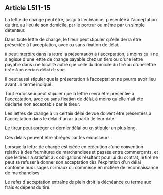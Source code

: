 Article L511-15
----
La lettre de change peut être, jusqu'à l'échéance, présentée à l'acceptation du
tiré, au lieu de son domicile, par le porteur ou même par un simple détenteur.

Dans toute lettre de change, le tireur peut stipuler qu'elle devra être
présentée à l'acceptation, avec ou sans fixation de délai.

Il peut interdire dans la lettre la présentation à l'acceptation, à moins qu'il
ne s'agisse d'une lettre de change payable chez un tiers ou d'une lettre payable
dans une localité autre que celle du domicile du tiré ou d'une lettre tirée à un
certain délai de vue.

Il peut aussi stipuler que la présentation à l'acceptation ne pourra avoir lieu
avant un terme indiqué.

Tout endosseur peut stipuler que la lettre devra être présentée à l'acceptation,
avec ou sans fixation de délai, à moins qu'elle n'ait été déclarée non
acceptable par le tireur.

Les lettres de change à un certain délai de vue doivent être présentées à
l'acceptation dans le délai d'un an à partir de leur date.

Le tireur peut abréger ce dernier délai ou en stipuler un plus long.

Ces délais peuvent être abrégés par les endosseurs.

Lorsque la lettre de change est créée en exécution d'une convention relative à
des fournitures de marchandises et passée entre commerçants, et que le tireur a
satisfait aux obligations résultant pour lui du contrat, le tiré ne peut se
refuser à donner son acceptation dès l'expiration d'un délai conforme aux usages
normaux du commerce en matière de reconnaissance de marchandises.

Le refus d'acceptation entraîne de plein droit la déchéance du terme aux frais
et dépens du tiré.
